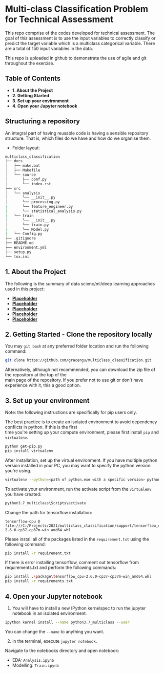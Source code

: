 # Multi-class Classification Problem for Technical Assessment

This repo comprise of the codes developed for technical assessment. The goal of this assessment is to use the 
input variables to correctly classify or predict the target variable which is a multiclass categorical variable. 
There are a total of 150 input variables in the data. 

This repo is uploaded in github to demonstrate the use of agile and git throughout the exercise. 

## Table of Contents
* **1. About the Project**
* **2. Getting Started**
* **3. Set up your environment**
* **4. Open your Jupyter notebook**

## Structuring a repository
An integral part of having reusable code is having a sensible repository structure. That is, which files do we have and how do we organise them.
- Folder layout:
```bash
multiclass_classification
├── docs
│   ├── make.bat
│   ├── Makefile
│   └── source
│       ├── conf.py
│       └── index.rst
├── src
│   └── analysis
│       └── __init__.py
│       └── processing.py
|       └── feature_engineer.py
|       └── statistical_analysis.py
|   └── train
│       └── __init__.py
│       └── train.py
|       └── Model.py
|   └── Config.py
├── .gitignore
├── README.md
├── environment.yml
├── setup.py
└── tox.ini
```

## 1. About the Project
The following is the summary of data scienc/ml/deep learning approaches used in this project:
  - <b><u>Placeholder</u></b>
  - <b><u>Placeholder</u></b>
  - <b><u>Placeholder</u></b>
  - <b><u>Placeholder</u></b>
  - <b><u>Placeholder</u></b>
  

## 2. Getting Started - Clone the repository locally

You may `git bash` at any preferred folder location and run the following command:

```bash
git clone https://github.com/gracengu/multiclass_classification.git
```
  
Alternatively, although not recommended, you can download the zip file of the repository at the top of the \
main page of the repository. If you prefer not to use git or don't have experience with it, this a good option.  

## 3. Set up your environment

Note: the following instructions are specifically for pip users only. 

The best practice is to create an isolated environment to avoid dependency conflicts in python. If this is the first \
time you're setting up your compute environment, please first install `pip` and `virtualenv`. 

```bash
python get-pip.py
pip install virtualenv
```

After installation, set up the virtual environment. If you have multiple python version installed in your PC, you may 
want to specify the python version you're using.

```bash
virtualenv --python=<path of python.exe with a specific version> python3.7_multiclass
```

To activate your environment, run the activate script from the `virtualenv` you have created: 

```bash
python3.7_multiclass\Scripts\activate
```

Change the path for tensorflow installation: 

```text
tensorflow-cpu @ file:///C:/Projects/2021/multiclass_classification/support/tensorflow_cpu-2.6.0-cp37-cp37m-win_amd64.whl
```

Please install all of the packages listed in the `requirement.txt` using the following command:

```bash
pip install -r requirement.txt
```

If there is error installing tensorflow, comment out tensorflow from requirements.txt and perform the following commands: 

```bash
pip install .\package\tensorflow_cpu-2.6.0-cp37-cp37m-win_amd64.whl
pip install -r requirements.txt
```


## 4. Open your Jupyter notebook

1. You will have to install a new IPython kernelspec to run the jupyter notebook in an isolated environment.
    
```bash
ipython kernel install --name python3.7_multiclass --user
```

You can change the `--name` to anything you want.

2. In the terminal, execute `jupyter notebook`.

Navigate to the notebooks directory and open notebook:
  - EDA: `Analysis.ipynb`
  - Modelling: `Train.ipynb`
